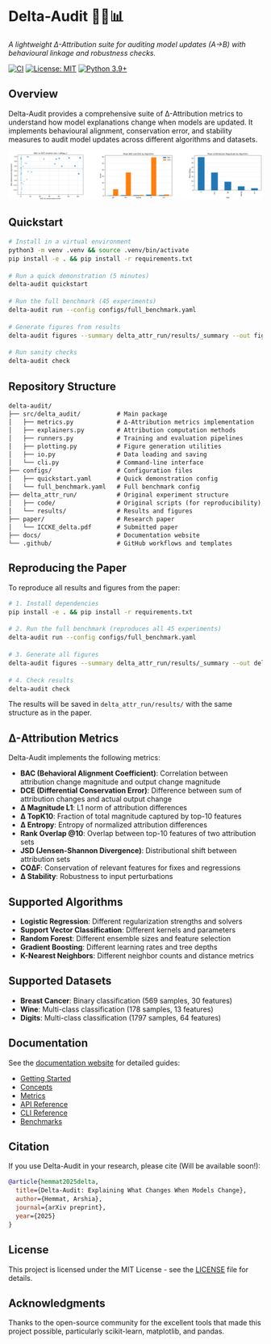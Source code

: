 # Delta-Audit 🔀🧭📊

*A lightweight Δ-Attribution suite for auditing model updates (A→B) with behavioural linkage and robustness checks.*

[![CI](https://github.com/arshiahemmat/delta-audit/workflows/CI/badge.svg)](https://github.com/arshiahemmat/delta-audit/actions)
[![License: MIT](https://img.shields.io/badge/License-MIT-yellow.svg)](https://opensource.org/licenses/MIT)
[![Python 3.9+](https://img.shields.io/badge/python-3.9+-blue.svg)](https://www.python.org/downloads/)

## Overview

Delta-Audit provides a comprehensive suite of Δ-Attribution metrics to understand how model explanations change when models are updated. It implements behavioural alignment, conservation error, and stability measures to audit model updates across different algorithms and datasets.

![Overview Figure](delta_attr_run/results/figures/fig0_overview.png)

## Quickstart

```bash
# Install in a virtual environment
python3 -m venv .venv && source .venv/bin/activate
pip install -e . && pip install -r requirements.txt

# Run a quick demonstration (5 minutes)
delta-audit quickstart

# Run the full benchmark (45 experiments)
delta-audit run --config configs/full_benchmark.yaml

# Generate figures from results
delta-audit figures --summary delta_attr_run/results/_summary --out figures/

# Run sanity checks
delta-audit check
```

## Repository Structure

```
delta-audit/
├── src/delta_audit/          # Main package
│   ├── metrics.py            # Δ-Attribution metrics implementation
│   ├── explainers.py         # Attribution computation methods
│   ├── runners.py            # Training and evaluation pipelines
│   ├── plotting.py           # Figure generation utilities
│   ├── io.py                 # Data loading and saving
│   └── cli.py                # Command-line interface
├── configs/                  # Configuration files
│   ├── quickstart.yaml       # Quick demonstration config
│   └── full_benchmark.yaml   # Full benchmark config
├── delta_attr_run/           # Original experiment structure
│   ├── code/                 # Original scripts (for reproducibility)
│   └── results/              # Results and figures
├── paper/                    # Research paper
│   └── ICCKE_delta.pdf       # Submitted paper
├── docs/                     # Documentation website
└── .github/                  # GitHub workflows and templates
```

## Reproducing the Paper

To reproduce all results and figures from the paper:

```bash
# 1. Install dependencies
pip install -e . && pip install -r requirements.txt

# 2. Run the full benchmark (reproduces all 45 experiments)
delta-audit run --config configs/full_benchmark.yaml

# 3. Generate all figures
delta-audit figures --summary delta_attr_run/results/_summary --out delta_attr_run/results/figures/

# 4. Check results
delta-audit check
```

The results will be saved in `delta_attr_run/results/` with the same structure as in the paper.

## Δ-Attribution Metrics

Delta-Audit implements the following metrics:

- **BAC (Behavioral Alignment Coefficient)**: Correlation between attribution change magnitude and output change magnitude
- **DCE (Differential Conservation Error)**: Difference between sum of attribution changes and actual output change
- **Δ Magnitude L1**: L1 norm of attribution differences
- **Δ TopK10**: Fraction of total magnitude captured by top-10 features
- **Δ Entropy**: Entropy of normalized attribution differences
- **Rank Overlap @10**: Overlap between top-10 features of two attribution sets
- **JSD (Jensen-Shannon Divergence)**: Distributional shift between attribution sets
- **COΔF**: Conservation of relevant features for fixes and regressions
- **Δ Stability**: Robustness to input perturbations

## Supported Algorithms

- **Logistic Regression**: Different regularization strengths and solvers
- **Support Vector Classification**: Different kernels and parameters
- **Random Forest**: Different ensemble sizes and feature selection
- **Gradient Boosting**: Different learning rates and tree depths
- **K-Nearest Neighbors**: Different neighbor counts and distance metrics

## Supported Datasets

- **Breast Cancer**: Binary classification (569 samples, 30 features)
- **Wine**: Multi-class classification (178 samples, 13 features)
- **Digits**: Multi-class classification (1797 samples, 64 features)

## Documentation

See the [documentation website](https://arshiahemmat.github.io/delta-audit) for detailed guides:

- [Getting Started](docs/getting-started.md)
- [Concepts](docs/concepts.md)
- [Metrics](docs/metrics.md)
- [API Reference](docs/api.md)
- [CLI Reference](docs/cli.md)
- [Benchmarks](docs/benchmarks.md)

## Citation

If you use Delta-Audit in your research, please cite (Will be available soon!):

```bibtex
@article{hemmat2025delta,
  title={Delta-Audit: Explaining What Changes When Models Change},
  author={Hemmat, Arshia},
  journal={arXiv preprint},
  year={2025}
}
```

## License

This project is licensed under the MIT License - see the [LICENSE](LICENSE) file for details.

## Acknowledgments

Thanks to the open-source community for the excellent tools that made this project possible, particularly scikit-learn, matplotlib, and pandas. 
